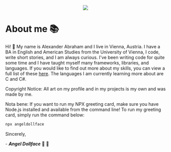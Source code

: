 <p align="center">
 <img src="https://angeldollface.art/doll-cdn/images/site/banner/kawaii.png"/>
</p>

# About me :books:

Hi! :wave: My name is Alexander Abraham and I live in Vienna, Austria. I have a BA in English and American Studies from the University of Vienna, I code, write short stories, and I am always curious. I've been writing code for quite some time and I have taught myself many frameworks, libraries, and languages. If you would like to find out more about my skills, you can view a full list of these [here](https://angeldollface.art/content/skills). The languages I am currently learning more about are C and C#.

Copyright Notice: All art on my profile and in my projects is my own and was made by me.

Nota bene: If you want to run my NPX greeting card, make sure you have Node.js installed and available from the command line!
To run my greeting card, simply run the command below:

```bash
npx angeldollface
```

Sincerely,

\- ***Angel Dollface*** :dolls: :ribbon:
